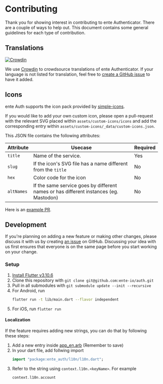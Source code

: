 # Contributing

Thank you for showing interest in contributing to ente Authenticator. There are
a couple of ways to help out. This document contains some general guidelines for
each type of contribution.


## Translations
[![Crowdin](https://badges.crowdin.net/ente-authenticator-app/localized.svg)](https://crowdin.com/project/ente-authenticator-app)

We use [Crowdin](https://crowdin.com/project/ente-authenticator-app) to
crowdsource translations of ente Authenticator. If your language is not listed
for translation, feel free to [create a GitHub
issue](https://github.com/ente-io/auth/issues/new?title=Request+for+New+Language+Translation&body=Language+name%3A)
to have it added.

## Icons

ente Auth supports the icon pack provided by
[simple-icons](https://github.com/simple-icons/simple-icons).

If you would like to add your own custom icon, please open a pull-request with
the relevant SVG placed within `assets/custom-icons/icons` and add the
corresponding entry within `assets/custom-icons/_data/custom-icons.json`.

This JSON file contains the following attributes:

| Attribute | Usecase | Required |
|---|---|---|
| `title` | Name of the service. | Yes |
| `slug` | If the icon's SVG file has a name different from the `title` | No |
| `hex` | Color code for the icon  | No |
| `altNames` | If the same service goes by different names or has different instances (eg. Mastodon) | No |

Here is an [example PR](https://github.com/ente-io/auth/pull/213/files).


## Development

If you're planning on adding a new feature or making other changes, please
discuss it with us by creating [an
issue](https://github.com/ente-io/auth/issues/new) on GitHub. Discussing your
idea with us first ensures that everyone is on the same page before you start
working on your change.

### Setup

1. [Install Flutter v3.10.6](https://flutter.dev/docs/get-started/install)
2. Clone this repository with `git clone git@github.com:ente-io/auth.git` 
3. Pull in all submodules with `git submodule update --init --recursive`
4. For Android, run 
    ```bash
    flutter run -t lib/main.dart --flavor independent
    ```
5. For iOS, run `flutter run` 


#### Localization
If the feature requires adding new strings, you can do that by following these
steps:

1. Add a new entry inside
   [app_en.arb](https://github.com/ente-io/auth/blob/main/lib/l10n/arb/app_en.arb)
   (Remember to save)
2.  In your dart file, add follwing import
    ```dart
    import "package:ente_auth/l10n/l10n.dart";
    ```
3. Refer to the string using `context.l10n.<keyName>`. For example 
    ```dart
    context.l10n.account
    ```
